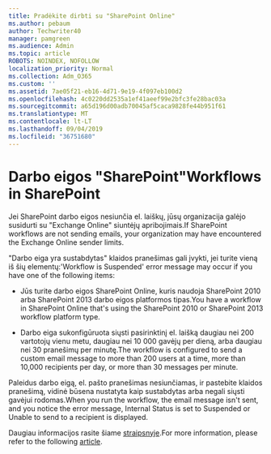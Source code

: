 ```yaml
---
title: Pradėkite dirbti su "SharePoint Online"
ms.author: pebaum
author: Techwriter40
manager: pamgreen
ms.audience: Admin
ms.topic: article
ROBOTS: NOINDEX, NOFOLLOW
localization_priority: Normal
ms.collection: Adm_O365
ms.custom: ''
ms.assetid: 7ae05f21-eb16-4d71-9e19-4f097eb100d2
ms.openlocfilehash: 4c0220dd2535a1ef41aeef99e2bfc3fe28bac03a
ms.sourcegitcommit: a65d196d00adb70045af5caca9828fe44b951f61
ms.translationtype: MT
ms.contentlocale: lt-LT
ms.lasthandoff: 09/04/2019
ms.locfileid: "36751680"
---
```

# <a name="workflows-in-sharepoint"></a><span data-ttu-id="a4324-102">Darbo eigos "SharePoint"</span><span class="sxs-lookup"><span data-stu-id="a4324-102">Workflows in SharePoint</span></span>

<span data-ttu-id="a4324-103">Jei SharePoint darbo eigos nesiunčia el. laiškų, jūsų organizacija galėjo susidurti su "Exchange Online" siuntėjų apribojimais.</span><span class="sxs-lookup"><span data-stu-id="a4324-103">If SharePoint workflows are not sending emails, your organization may have encountered the Exchange Online sender limits.</span></span>

<span data-ttu-id="a4324-104">"Darbo eiga yra sustabdytas" klaidos pranešimas gali įvykti, jei turite vieną iš šių elementų:</span><span class="sxs-lookup"><span data-stu-id="a4324-104">'Workflow is Suspended' error message may occur if you have one of the following items:</span></span>

- <span data-ttu-id="a4324-105">Jūs turite darbo eigos SharePoint Online, kuris naudoja SharePoint 2010 arba SharePoint 2013 darbo eigos platformos tipas.</span><span class="sxs-lookup"><span data-stu-id="a4324-105">You have a workflow in SharePoint Online that's using the SharePoint 2010 or SharePoint 2013 workflow platform type.</span></span>

- <span data-ttu-id="a4324-106">Darbo eiga sukonfigūruota siųsti pasirinktinį el. laišką daugiau nei 200 vartotojų vienu metu, daugiau nei 10 000 gavėjų per dieną, arba daugiau nei 30 pranešimų per minutę.</span><span class="sxs-lookup"><span data-stu-id="a4324-106">The workflow is configured to send a custom email message to more than 200 users at a time, more than 10,000 recipients per day, or more than 30 messages per minute.</span></span>

<span data-ttu-id="a4324-107">Paleidus darbo eigą, el. pašto pranešimas nesiunčiamas, ir pastebite klaidos pranešimą, vidinė būsena nustatyta kaip sustabdytas arba negali siųsti gavėjui rodomas.</span><span class="sxs-lookup"><span data-stu-id="a4324-107">When you run the workflow, the email message isn't sent, and you notice the error message, Internal Status is set to Suspended or Unable to send to a recipient is displayed.</span></span>

<span data-ttu-id="a4324-108">Daugiau informacijos rasite šiame [straipsnyje](https://docs.microsoft.com/sharepoint/support/workflows/configured-workflow-fails-running).</span><span class="sxs-lookup"><span data-stu-id="a4324-108">For more information, please refer to the following [article](https://docs.microsoft.com/sharepoint/support/workflows/configured-workflow-fails-running).</span></span>

